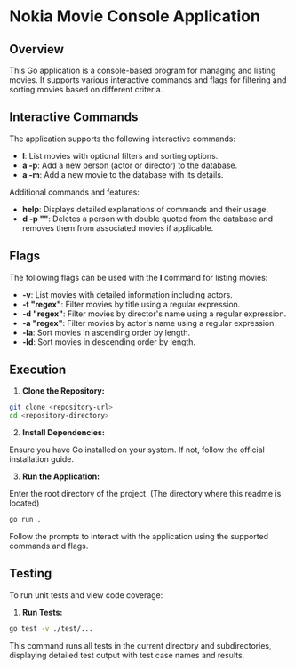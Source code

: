 # Nokia Movie Console Application

## Overview

This Go application is a console-based program for managing and listing movies. It supports various interactive commands and flags for filtering and sorting movies based on different criteria.

## Interactive Commands

The application supports the following interactive commands:

- **l**: List movies with optional filters and sorting options.
- **a -p**: Add a new person (actor or director) to the database.
- **a -m**: Add a new movie to the database with its details.

Additional commands and features:

- **help**: Displays detailed explanations of commands and their usage.
- **d -p "<person-name>"**: Deletes a person with double quoted from the database and removes them from associated movies if applicable.

## Flags

The following flags can be used with the **l** command for listing movies:

- **-v**: List movies with detailed information including actors.
- **-t "regex"**: Filter movies by title using a regular expression.
- **-d "regex"**: Filter movies by director's name using a regular expression.
- **-a "regex"**: Filter movies by actor's name using a regular expression.
- **-la**: Sort movies in ascending order by length.
- **-ld**: Sort movies in descending order by length.

## Execution

1. **Clone the Repository:**

```bash
git clone <repository-url>
cd <repository-directory>
```

2. **Install Dependencies:**

Ensure you have Go installed on your system. If not, follow the official installation guide.

3. **Run the Application:**

Enter the root directory of the project. (The directory where this readme is located)

```bash
go run ,
```

Follow the prompts to interact with the application using the supported commands and flags.

## Testing

To run unit tests and view code coverage:

1. **Run Tests:**

```bash
go test -v ./test/...
```
This command runs all tests in the current directory and subdirectories, displaying detailed test output with test case names and results.